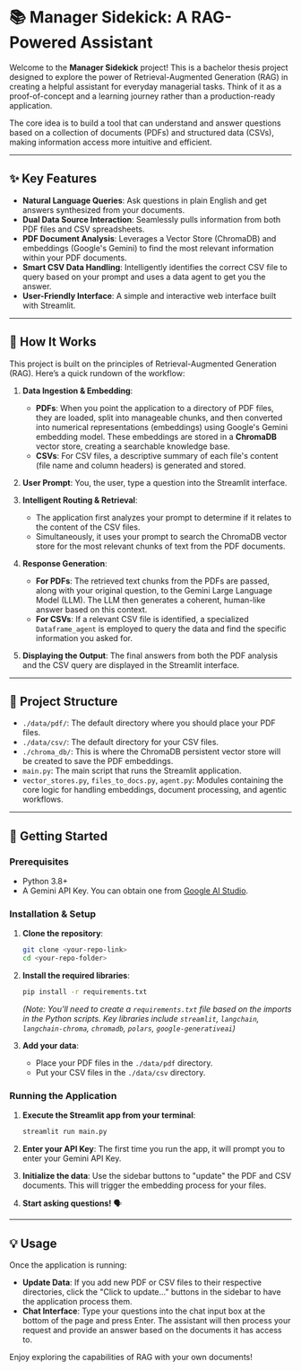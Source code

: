 # 📚 Manager Sidekick: A RAG-Powered Assistant

Welcome to the **Manager Sidekick** project! This is a bachelor thesis project designed to explore the power of Retrieval-Augmented Generation (RAG) in creating a helpful assistant for everyday managerial tasks. Think of it as a proof-of-concept and a learning journey rather than a production-ready application.

The core idea is to build a tool that can understand and answer questions based on a collection of documents (PDFs) and structured data (CSVs), making information access more intuitive and efficient.

***

## ✨ Key Features

* **Natural Language Queries**: Ask questions in plain English and get answers synthesized from your documents.
* **Dual Data Source Interaction**: Seamlessly pulls information from both PDF files and CSV spreadsheets.
* **PDF Document Analysis**: Leverages a Vector Store (ChromaDB) and embeddings (Google's Gemini) to find the most relevant information within your PDF documents.
* **Smart CSV Data Handling**: Intelligently identifies the correct CSV file to query based on your prompt and uses a data agent to get you the answer.
* **User-Friendly Interface**: A simple and interactive web interface built with Streamlit.

***

## 🚀 How It Works

This project is built on the principles of Retrieval-Augmented Generation (RAG). Here’s a quick rundown of the workflow:

1.  **Data Ingestion & Embedding**:
    * **PDFs**: When you point the application to a directory of PDF files, they are loaded, split into manageable chunks, and then converted into numerical representations (embeddings) using Google's Gemini embedding model. These embeddings are stored in a **ChromaDB** vector store, creating a searchable knowledge base.
    * **CSVs**: For CSV files, a descriptive summary of each file's content (file name and column headers) is generated and stored.

2.  **User Prompt**: You, the user, type a question into the Streamlit interface.

3.  **Intelligent Routing & Retrieval**:
    * The application first analyzes your prompt to determine if it relates to the content of the CSV files.
    * Simultaneously, it uses your prompt to search the ChromaDB vector store for the most relevant chunks of text from the PDF documents.

4.  **Response Generation**:
    * **For PDFs**: The retrieved text chunks from the PDFs are passed, along with your original question, to the Gemini Large Language Model (LLM). The LLM then generates a coherent, human-like answer based on this context.
    * **For CSVs**: If a relevant CSV file is identified, a specialized `Dataframe_agent` is employed to query the data and find the specific information you asked for.

5.  **Displaying the Output**: The final answers from both the PDF analysis and the CSV query are displayed in the Streamlit interface.

***

## 📂 Project Structure

* `./data/pdf/`: The default directory where you should place your PDF files.
* `./data/csv/`: The default directory for your CSV files.
* `./chroma_db/`: This is where the ChromaDB persistent vector store will be created to save the PDF embeddings.
* `main.py`: The main script that runs the Streamlit application.
* `vector_stores.py`, `files_to_docs.py`, `agent.py`: Modules containing the core logic for handling embeddings, document processing, and agentic workflows.

***

## 🏁 Getting Started

### Prerequisites

* Python 3.8+
* A Gemini API Key. You can obtain one from [Google AI Studio](https://aistudio.google.com/).

### Installation & Setup

1.  **Clone the repository**:
    ```bash
    git clone <your-repo-link>
    cd <your-repo-folder>
    ```

2.  **Install the required libraries**:
    ```bash
    pip install -r requirements.txt
    ```
    *(Note: You'll need to create a `requirements.txt` file based on the imports in the Python scripts. Key libraries include `streamlit`, `langchain`, `langchain-chroma`, `chromadb`, `polars`, `google-generativeai`)*

3.  **Add your data**:
    * Place your PDF files in the `./data/pdf` directory.
    * Put your CSV files in the `./data/csv` directory.

### Running the Application

1.  **Execute the Streamlit app from your terminal**:
    ```bash
    streamlit run main.py
    ```

2.  **Enter your API Key**: The first time you run the app, it will prompt you to enter your Gemini API Key.

3.  **Initialize the data**: Use the sidebar buttons to "update" the PDF and CSV documents. This will trigger the embedding process for your files.

4.  **Start asking questions!** 🗣️

***

## 💡 Usage

Once the application is running:

* **Update Data**: If you add new PDF or CSV files to their respective directories, click the "Click to update..." buttons in the sidebar to have the application process them.
* **Chat Interface**: Type your questions into the chat input box at the bottom of the page and press Enter. The assistant will then process your request and provide an answer based on the documents it has access to.

Enjoy exploring the capabilities of RAG with your own documents!
